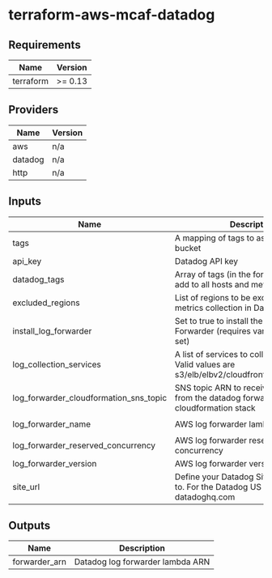 # terraform-aws-mcaf-datadog

<!--- BEGIN_TF_DOCS --->
## Requirements

| Name | Version |
|------|---------|
| terraform | >= 0.13 |

## Providers

| Name | Version |
|------|---------|
| aws | n/a |
| datadog | n/a |
| http | n/a |

## Inputs

| Name | Description | Type | Default | Required |
|------|-------------|------|---------|:--------:|
| tags | A mapping of tags to assign to the bucket | `map(string)` | n/a | yes |
| api\_key | Datadog API key | `string` | `null` | no |
| datadog\_tags | Array of tags (in the form key:value) to add to all hosts and metrics | `list(string)` | `[]` | no |
| excluded\_regions | List of regions to be excluded from metrics collection in Datadog integration | `list(string)` | `[]` | no |
| install\_log\_forwarder | Set to true to install the Datadog Log Forwarder (requires var.api\_key to be set) | `bool` | `false` | no |
| log\_collection\_services | A list of services to collect logs from. Valid values are s3/elb/elbv2/cloudfront/redshift/lambda. | `list(string)` | `null` | no |
| log\_forwarder\_cloudformation\_sns\_topic | SNS topic ARN to receive stack events from the datadog forwarder cloudformation stack | `list(string)` | `null` | no |
| log\_forwarder\_name | AWS log forwarder lambda name | `string` | `"datadog-forwarder"` | no |
| log\_forwarder\_reserved\_concurrency | AWS log forwarder reserved concurrency | `number` | `null` | no |
| log\_forwarder\_version | AWS log forwarder version to install | `string` | `"latest"` | no |
| site\_url | Define your Datadog Site to send data to. For the Datadog US site, set to datadoghq.com | `string` | `"datadoghq.eu"` | no |

## Outputs

| Name | Description |
|------|-------------|
| forwarder\_arn | Datadog log forwarder lambda ARN |

<!--- END_TF_DOCS --->
